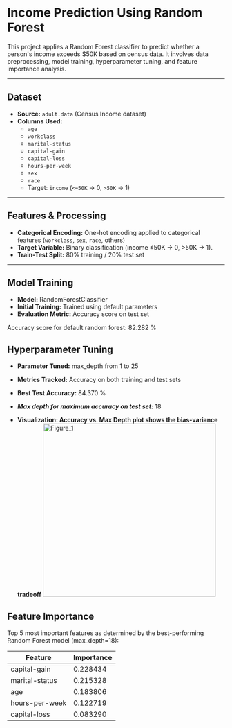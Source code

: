 # Income Prediction Using Random Forest

This project applies a Random Forest classifier to predict whether a person's income exceeds $50K based on census data. It involves data preprocessing, model training, hyperparameter tuning, and feature importance analysis.

---

## Dataset

- **Source:** `adult.data` (Census Income dataset)
- **Columns Used:**
  - `age`
  - `workclass`
  - `marital-status`
  - `capital-gain`
  - `capital-loss`
  - `hours-per-week`
  - `sex`
  - `race`
  - Target: `income` (`<=50K` → 0, `>50K` → 1)

---

## Features & Processing

- **Categorical Encoding:** One-hot encoding applied to categorical features (`workclass`, `sex`, `race`, others)
- **Target Variable:** Binary classification (income ≤50K → 0, >50K → 1). 
- **Train-Test Split:** 80% training / 20% test set

---

## Model Training

- **Model:** RandomForestClassifier 
- **Initial Training:** Trained using default parameters
- **Evaluation Metric:** Accuracy score on test set

Accuracy score for default random forest: 82.282 %

## Hyperparameter Tuning
- **Parameter Tuned:** max_depth from 1 to 25

- **Metrics Tracked:** Accuracy on both training and test sets

- **Best Test Accuracy:** 84.370 %

- ***Max depth for maximum accuracy on test set:*** 18
- **Visualization: Accuracy vs. Max Depth plot shows the bias-variance tradeoff**
  <img width="400" height="400" alt="Figure_1" src="https://github.com/user-attachments/assets/6dc37239-cfa8-453f-b4a8-5f7d0f0e7528" />

## Feature Importance
Top 5 most important features as determined by the best-performing Random Forest model (max_depth=18):

| Feature | Importance |
| ------- | ---------- |
|capital-gain|0.228434|
|marital-status|0.215328|
|age|0.183806|
|hours-per-week|0.122719|
|capital-loss|0.083290|
